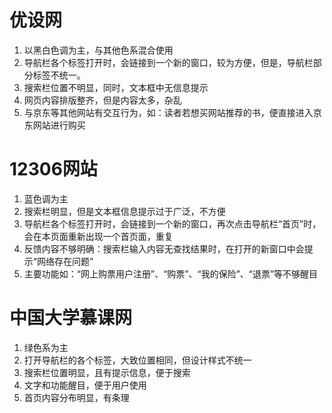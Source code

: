优设网  
=====
1.	以黑白色调为主，与其他色系混合使用  
2.	导航栏各个标签打开时，会链接到一个新的窗口，较为方便，但是，导航栏部分标签不统一。  
3.	搜索栏位置不明显，同时，文本框中无信息提示  
4.	网页内容排版整齐，但是内容太多，杂乱  
5.	与京东等其他网站有交互行为，如：读者若想买网站推荐的书，便直接进入京东网站进行购买  

12306网站  
=====
1.	蓝色调为主  
2.	搜索栏明显，但是文本框信息提示过于广泛，不方便  
3.	导航栏各个标签打开时，会链接到一个新的窗口，再次点击导航栏“首页”时，会在本页面重新出现一个首页面，重复  
4.	反馈内容不够明确：搜索栏输入内容无查找结果时，在打开的新窗口中会提示“网络存在问题”  
5.	主要功能如：“网上购票用户注册”、“购票”、“我的保险”、“退票”等不够醒目  

中国大学慕课网  
=====
1.	绿色系为主  
2.	打开导航栏的各个标签，大致位置相同，但设计样式不统一  
3.	搜索栏位置明显，且有提示信息，便于搜索  
4.	文字和功能醒目，便于用户使用  
5.	首页内容分布明显，有条理  
